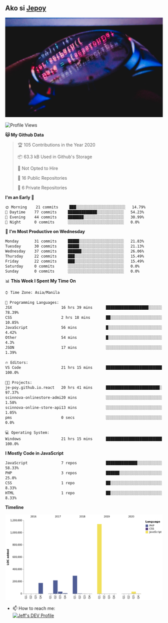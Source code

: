 ## Ako si [Jepoy](https://github.com/je-poy)
![je-poy-cover-img](imgs/cover.jpeg)

<!--START_SECTION:waka-->
![Profile Views](http://img.shields.io/badge/Profile%20Views-85-blue)

**🐱 My Github Data** 

> 🏆 105 Contributions in the Year 2020
 > 
> 📦 63.3 kB Used in Github's Storage 
 > 
> 🚫 Not Opted to Hire
 > 
> 📜 16 Public Repositories
 > 
> 🔑 6 Private Repositories 

**I'm an Early 🐤** 

```text
🌞 Morning    21 commits     ███░░░░░░░░░░░░░░░░░░░░░░   14.79% 
🌆 Daytime    77 commits     █████████████░░░░░░░░░░░░   54.23% 
🌃 Evening    44 commits     ███████░░░░░░░░░░░░░░░░░░   30.99% 
🌙 Night      0 commits      ░░░░░░░░░░░░░░░░░░░░░░░░░   0.0%

```
📅 **I'm Most Productive on Wednesday** 

```text
Monday       31 commits     █████░░░░░░░░░░░░░░░░░░░░   21.83% 
Tuesday      30 commits     █████░░░░░░░░░░░░░░░░░░░░   21.13% 
Wednesday    37 commits     ██████░░░░░░░░░░░░░░░░░░░   26.06% 
Thursday     22 commits     ███░░░░░░░░░░░░░░░░░░░░░░   15.49% 
Friday       22 commits     ███░░░░░░░░░░░░░░░░░░░░░░   15.49% 
Saturday     0 commits      ░░░░░░░░░░░░░░░░░░░░░░░░░   0.0% 
Sunday       0 commits      ░░░░░░░░░░░░░░░░░░░░░░░░░   0.0%

```


📊 **This Week I Spent My Time On** 

```text
⌚︎ Time Zone: Asia/Manila

💬 Programming Languages: 
JSX                      16 hrs 39 mins      ███████████████████░░░░░░   78.39% 
CSS                      2 hrs 18 mins       ██░░░░░░░░░░░░░░░░░░░░░░░   10.85% 
JavaScript               56 mins             █░░░░░░░░░░░░░░░░░░░░░░░░   4.42% 
Other                    54 mins             █░░░░░░░░░░░░░░░░░░░░░░░░   4.3% 
JSON                     17 mins             ░░░░░░░░░░░░░░░░░░░░░░░░░   1.39%

🔥 Editors: 
VS Code                  21 hrs 15 mins      █████████████████████████   100.0%

🐱‍💻 Projects: 
je-poy.github.io.react   20 hrs 41 mins      ████████████████████████░   97.37% 
scinnova-onlinestore-admi20 mins             ░░░░░░░░░░░░░░░░░░░░░░░░░   1.58% 
scinnova-online-store-api13 mins             ░░░░░░░░░░░░░░░░░░░░░░░░░   1.05% 
pms                      0 secs              ░░░░░░░░░░░░░░░░░░░░░░░░░   0.0%

💻 Operating System: 
Windows                  21 hrs 15 mins      █████████████████████████   100.0%

```

**I Mostly Code in JavaScript** 

```text
JavaScript               7 repos             ██████████████░░░░░░░░░░░   58.33% 
PHP                      3 repos             ██████░░░░░░░░░░░░░░░░░░░   25.0% 
CSS                      1 repo              ██░░░░░░░░░░░░░░░░░░░░░░░   8.33% 
HTML                     1 repo              ██░░░░░░░░░░░░░░░░░░░░░░░   8.33%

```


**Timeline**

![Chart not found](https://github.com/je-poy/je-poy/blob/master/charts/bar_graph.png) 


<!--END_SECTION:waka-->

- 📫 How to reach me: <br />
[<img src="https://d2fltix0v2e0sb.cloudfront.net/dev-badge.svg" width="50" alt="Jeff's DEV Profile" />](https://dev.to/jepoy)
<!--
**je-poy/je-poy** is a ✨ _special_ ✨ repository because its `README.md` (this file) appears on your GitHub profile.

Here are some ideas to get you started:

- 🔭 I’m currently working on ...
- 🌱 I’m currently learning ...
- 👯 I’m looking to collaborate on ...
- 🤔 I’m looking for help with ...
- 💬 Ask me about ...

- 😄 Pronouns: ...
- ⚡ Fun fact: ...
-->
